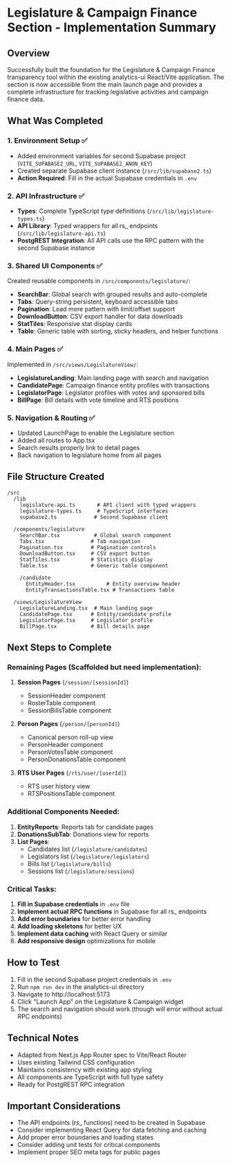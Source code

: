 # Legislature & Campaign Finance Section - Implementation Summary

## Overview
Successfully built the foundation for the Legislature & Campaign Finance transparency tool within the existing analytics-ui React/Vite application. The section is now accessible from the main launch page and provides a complete infrastructure for tracking legislative activities and campaign finance data.

## What Was Completed

### 1. Environment Setup ✅
- Added environment variables for second Supabase project (`VITE_SUPABASE2_URL`, `VITE_SUPABASE2_ANON_KEY`)
- Created separate Supabase client instance (`/src/lib/supabase2.ts`)
- **Action Required**: Fill in the actual Supabase credentials in `.env`

### 2. API Infrastructure ✅
- **Types**: Complete TypeScript type definitions (`/src/lib/legislature-types.ts`)
- **API Library**: Typed wrappers for all rs_ endpoints (`/src/lib/legislature-api.ts`)
- **PostgREST Integration**: All API calls use the RPC pattern with the second Supabase instance

### 3. Shared UI Components ✅
Created reusable components in `/src/components/legislature/`:
- **SearchBar**: Global search with grouped results and auto-complete
- **Tabs**: Query-string persistent, keyboard accessible tabs
- **Pagination**: Load more pattern with limit/offset support
- **DownloadButton**: CSV export handler for data downloads
- **StatTiles**: Responsive stat display cards
- **Table**: Generic table with sorting, sticky headers, and helper functions

### 4. Main Pages ✅
Implemented in `/src/views/LegislatureView/`:
- **LegislatureLanding**: Main landing page with search and navigation
- **CandidatePage**: Campaign finance entity profiles with transactions
- **LegislatorPage**: Legislator profiles with votes and sponsored bills
- **BillPage**: Bill details with vote timeline and RTS positions

### 5. Navigation & Routing ✅
- Updated LaunchPage to enable the Legislature section
- Added all routes to App.tsx
- Search results properly link to detail pages
- Back navigation to legislature home from all pages

## File Structure Created
```
/src
  /lib
    legislature-api.ts       # API client with typed wrappers
    legislature-types.ts     # TypeScript interfaces
    supabase2.ts            # Second Supabase client
  
  /components/legislature
    SearchBar.tsx           # Global search component
    Tabs.tsx               # Tab navigation
    Pagination.tsx         # Pagination controls
    DownloadButton.tsx     # CSV export button
    StatTiles.tsx          # Statistics display
    Table.tsx              # Generic table component
    
    /candidate
      EntityHeader.tsx          # Entity overview header
      EntityTransactionsTable.tsx # Transactions table
  
  /views/LegislatureView
    LegislatureLanding.tsx  # Main landing page
    CandidatePage.tsx      # Entity/candidate profile
    LegislatorPage.tsx     # Legislator profile
    BillPage.tsx           # Bill details page
```

## Next Steps to Complete

### Remaining Pages (Scaffolded but need implementation):
1. **Session Pages** (`/session/[sessionId]`)
   - SessionHeader component
   - RosterTable component
   - SessionBillsTable component

2. **Person Pages** (`/person/[personId]`)
   - Canonical person roll-up view
   - PersonHeader component
   - PersonVotesTable component
   - PersonDonationsTable component

3. **RTS User Pages** (`/rts/user/[userId]`)
   - RTS user history view
   - RTSPositionsTable component

### Additional Components Needed:
1. **EntityReports**: Reports tab for candidate pages
2. **DonationsSubTab**: Donations view for reports
3. **List Pages**: 
   - Candidates list (`/legislature/candidates`)
   - Legislators list (`/legislature/legislators`)
   - Bills list (`/legislature/bills`)
   - Sessions list (`/legislature/sessions`)

### Critical Tasks:
1. **Fill in Supabase credentials** in `.env` file
2. **Implement actual RPC functions** in Supabase for all rs_ endpoints
3. **Add error boundaries** for better error handling
4. **Add loading skeletons** for better UX
5. **Implement data caching** with React Query or similar
6. **Add responsive design** optimizations for mobile

## How to Test
1. Fill in the second Supabase project credentials in `.env`
2. Run `npm run dev` in the analytics-ui directory
3. Navigate to http://localhost:5173
4. Click "Launch App" on the Legislature & Campaign widget
5. The search and navigation should work (though will error without actual RPC endpoints)

## Technical Notes
- Adapted from Next.js App Router spec to Vite/React Router
- Uses existing Tailwind CSS configuration
- Maintains consistency with existing app styling
- All components are TypeScript with full type safety
- Ready for PostgREST RPC integration

## Important Considerations
- The API endpoints (rs_ functions) need to be created in Supabase
- Consider implementing React Query for data fetching and caching
- Add proper error boundaries and loading states
- Consider adding unit tests for critical components
- Implement proper SEO meta tags for public pages
